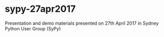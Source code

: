 # sypy-27apr2017
Presentation and demo materials presented on 27th April 2017 in Sydney Python User Group (SyPy)
